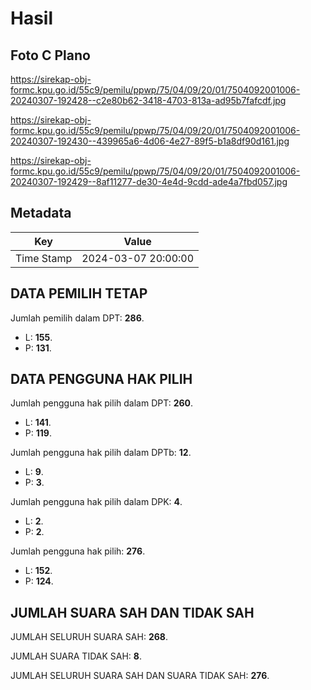 # Hasil

## Foto C Plano

https://sirekap-obj-formc.kpu.go.id/55c9/pemilu/ppwp/75/04/09/20/01/7504092001006-20240307-192428--c2e80b62-3418-4703-813a-ad95b7fafcdf.jpg

https://sirekap-obj-formc.kpu.go.id/55c9/pemilu/ppwp/75/04/09/20/01/7504092001006-20240307-192430--439965a6-4d06-4e27-89f5-b1a8df90d161.jpg

https://sirekap-obj-formc.kpu.go.id/55c9/pemilu/ppwp/75/04/09/20/01/7504092001006-20240307-192429--8af11277-de30-4e4d-9cdd-ade4a7fbd057.jpg


## Metadata

| Key        | Value               |
| ---------- | ------------------- |
| Time Stamp | 2024-03-07 20:00:00 |


## DATA PEMILIH TETAP

Jumlah pemilih dalam DPT: **286**.
 * L: **155**.
 * P: **131**.

## DATA PENGGUNA HAK PILIH

Jumlah pengguna hak pilih dalam DPT: **260**.
 * L: **141**.
 * P: **119**.

Jumlah pengguna hak pilih dalam DPTb: **12**.
 * L: **9**.
 * P: **3**.

Jumlah pengguna hak pilih dalam DPK: **4**.
 * L: **2**.
 * P: **2**.

Jumlah pengguna hak pilih: **276**.
 * L: **152**.
 * P: **124**.

## JUMLAH SUARA SAH DAN TIDAK SAH

JUMLAH SELURUH SUARA SAH: **268**.

JUMLAH SUARA TIDAK SAH: **8**.

JUMLAH SELURUH SUARA SAH DAN SUARA TIDAK SAH: **276**.


